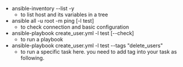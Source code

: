 - ansible-inventory --list -y
	- to list host and its variables in a tree
- ansible all -u root -m ping [-l test]
	- to check connection and basic configuration
- ansible-playbook create_user.yml -l test [--check]
	- to run a playbook
- ansible-playbook create_user.yml -l test --tags "delete_users"
	- to run a specific task here. you need to add tag into your task as following.
